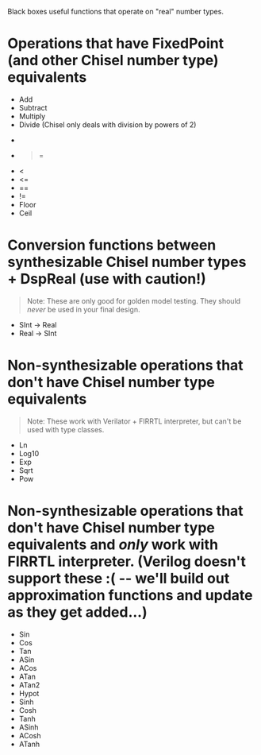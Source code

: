 Black boxes useful functions that operate on "real" number types.

# Operations that have FixedPoint (and other Chisel number type) equivalents
* Add
* Subtract
* Multiply
* Divide (Chisel only deals with division by powers of 2)
* >
* >=
* <
* <=
* ==
* !=
* Floor
* Ceil

# Conversion functions between synthesizable Chisel number types + DspReal (use with caution!)
> Note: These are only good for golden model testing. They should *never* be used in your final design. 
* SInt -> Real
* Real -> SInt

# Non-synthesizable operations that don't have Chisel number type equivalents
> Note: These work with Verilator + FIRRTL interpreter, but can't be used with type classes.
* Ln
* Log10
* Exp
* Sqrt
* Pow

# Non-synthesizable operations that don't have Chisel number type equivalents and *only* work with FIRRTL interpreter. (Verilog doesn't support these :( -- we'll build out approximation functions and update as they get added...)
* Sin
* Cos
* Tan
* ASin
* ACos
* ATan
* ATan2
* Hypot
* Sinh
* Cosh
* Tanh
* ASinh
* ACosh
* ATanh
